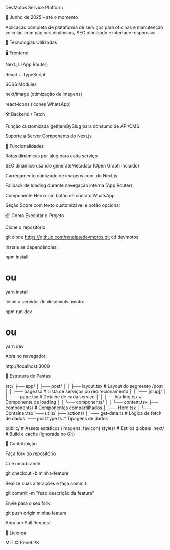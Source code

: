 DevMotos Service Platform

📅 Junho de 2025 – até o momento

Aplicação completa de plataforma de serviços para oficinas e manutenção veicular, com páginas dinâmicas, SEO otimizado e interface responsiva.

🧪 Tecnologias Utilizadas

🖥️ Frontend

Next.js (App Router)

React + TypeScript

SCSS Modules

next/image (otimização de imagens)

react-icons (ícones WhatsApp)

🛠️ Backend / Fetch

Função customizada getItemBySlug para consumo de API/CMS

Suporte a Server Components do Next.js

🚀 Funcionalidades

Rotas dinâmicas por slug para cada serviço

SEO dinâmico usando generateMetadata (Open Graph incluído)

Carregamento otimizado de imagens com <Image> do Next.js

Fallback de loading durante navegação interna (App Router)

Componente Hero com botão de contato WhatsApp

Seção Sobre com texto customizável e botão opcional

📦 Como Executar o Projeto

Clone o repositório:

git clone https://github.com/renelps/devmotos.git
cd devmotos

Instale as dependências:

npm install
# ou
yarn install

Inicie o servidor de desenvolvimento:

npm run dev
# ou
yarn dev

Abra no navegador:

http://localhost:3000

📁 Estrutura de Pastas

src/
├── app/
│   ├── post/
│   │   ├── layout.tsx       # Layout do segmento /post
│   │   ├── page.tsx         # Lista de serviços ou redirecionamento
│   │   └── [slug]/
│   │       ├── page.tsx     # Detalhe de cada serviço
│   │       ├── loading.tsx  # Componente de loading
│   │       └── components/
│   │           └── content.tsx
├── components/              # Componentes compartilhados
│   ├── Hero.tsx
│   └── Container.tsx
└── utils/
    ├── actions/
    │   └── get-data.ts      # Lógica de fetch de dados
    └── post.type.ts         # Tipagens de dados

public/   # Assets estáticos (imagens, favicon)
styles/   # Estilos globais
.next/    # Build e cache (ignorada no Git)

🤝 Contribuição

Faça fork do repositório

Crie uma branch:

git checkout -b minha-feature

Realize suas alterações e faça commit:

git commit -m "feat: descrição da feature"

Envie para o seu fork:

git push origin minha-feature

Abra um Pull Request

📝 Licença

MIT © ReneLPS

